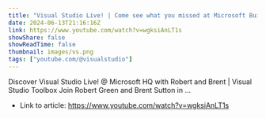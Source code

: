 ```yaml
---
title: "Visual Studio Live! | Come see what you missed at Microsoft Build"
date: 2024-06-13T21:16:16Z
link: https://www.youtube.com/watch?v=wgksiAnLT1s
showShare: false
showReadTime: false
thumbnail: images/vs.png
tags: ["youtube.com/@visualstudio"]
---
```

Discover Visual Studio Live! @ Microsoft HQ with Robert and Brent | Visual Studio Toolbox Join Robert Green and Brent Sutton in ...

- Link to article: https://www.youtube.com/watch?v=wgksiAnLT1s